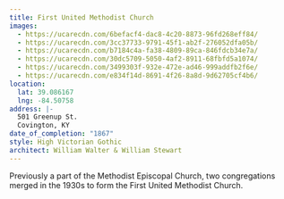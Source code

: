 ```yaml
---
title: First United Methodist Church
images:
  - https://ucarecdn.com/6befacf4-dac8-4c20-8873-96fd268eff84/
  - https://ucarecdn.com/3cc37733-9791-45f1-ab2f-276052dfa05b/
  - https://ucarecdn.com/b7184c4a-fa38-4809-89ca-846fdcb34e7a/
  - https://ucarecdn.com/30dc5709-5050-4af2-8911-68fbfd5a1074/
  - https://ucarecdn.com/3499303f-932e-472e-ad46-999addfb2f6e/
  - https://ucarecdn.com/e834f14d-8691-4f26-8a8d-9d62705cf4b6/
location:
  lat: 39.086167
  lng: -84.50758
address: |-
  501 Greenup St.
  Covington, KY
date_of_completion: "1867"
style: High Victorian Gothic
architect: William Walter & William Stewart
---
```


Previously a part of the Methodist Episcopal Church, two congregations merged in the 1930s to form the First United Methodist Church.
